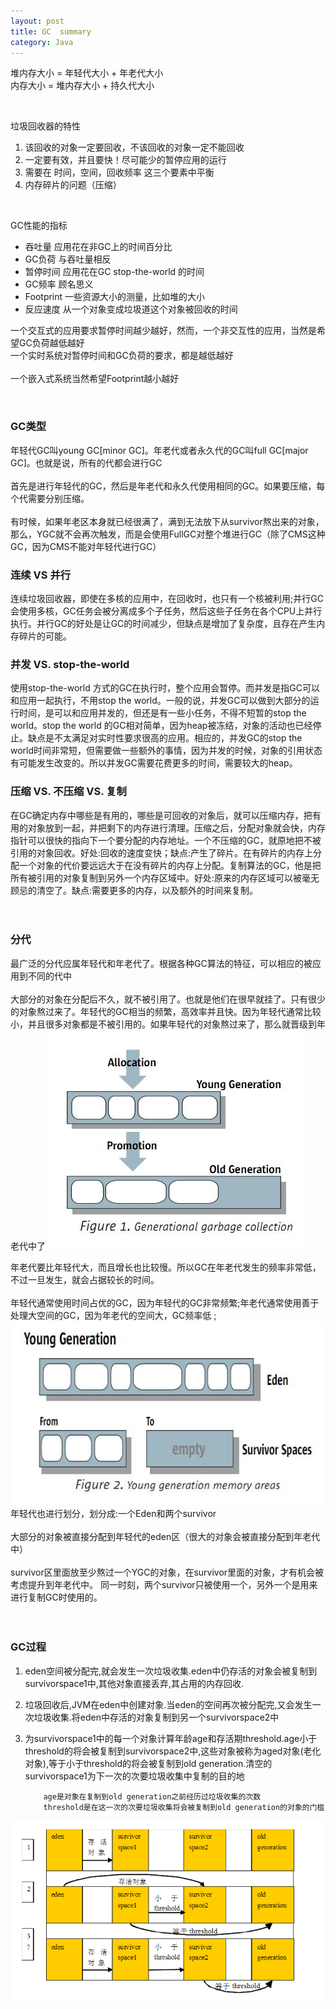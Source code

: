 ```yaml
---
layout: post
title: GC  summary
category: Java
---
```

堆内存大小 = 年轻代大小 + 年老代大小 <br/>
内存大小   = 堆内存大小 + 持久代大小  

<br/>            
            
垃圾回收器的特性                
1. 该回收的对象一定要回收，不该回收的对象一定不能回收     
2. 一定要有效，并且要快！尽可能少的暂停应用的运行      
3. 需要在 时间，空间，回收频率 这三个要素中平衡      
4. 内存碎片的问题（压缩）

<br/>  
       
GC性能的指标        
- 吞吐量 应用花在非GC上的时间百分比    
- GC负荷 与吞吐量相反     
- 暂停时间 应用花在GC stop-the-world 的时间     
- GC频率 顾名思义    
- Footprint 一些资源大小的测量，比如堆的大小    
- 反应速度 从一个对象变成垃圾道这个对象被回收的时间     

一个交互式的应用要求暂停时间越少越好，然而，一个非交互性的应用，当然是希望GC负荷越低越好 <br/> 
一个实时系统对暂停时间和GC负荷的要求，都是越低越好 <br/>  
一个嵌入式系统当然希望Footprint越小越好 <br/>  


<br/>   

### GC类型
年轻代GC叫young GC[minor GC]。年老代或者永久代的GC叫full GC[major GC]。也就是说，所有的代都会进行GC  <br/>  
首先是进行年轻代的GC，然后是年老代和永久代使用相同的GC。如果要压缩，每个代需要分别压缩。  <br/>  
有时候，如果年老区本身就已经很满了，满到无法放下从survivor熬出来的对象，那么，YGC就不会再次触发，而是会使用FullGC对整个堆进行GC（除了CMS这种GC，因为CMS不能对年轻代进行GC）   <br/>   

### 连续 VS 并行
连续垃圾回收器，即使在多核的应用中，在回收时，也只有一个核被利用;并行GC会使用多核，GC任务会被分离成多个子任务，然后这些子任务在各个CPU上并行执行。并行GC的好处是让GC的时间减少，但缺点是增加了复杂度，且存在产生内存碎片的可能。   <br/>  

### 并发 VS. stop-the-world
使用stop-the-world 方式的GC在执行时，整个应用会暂停。而并发是指GC可以和应用一起执行，不用stop the world。一般的说，并发GC可以做到大部分的运行时间，是可以和应用并发的，但还是有一些小任务，不得不短暂的stop the world。stop the world 的GC相对简单，因为heap被冻结，对象的活动也已经停止。缺点是不太满足对实时性要求很高的应用。相应的，并发GC的stop the world时间非常短，但需要做一些额外的事情，因为并发的时候，对象的引用状态有可能发生改变的。所以并发GC需要花费更多的时间，需要较大的heap。  <br/>  

### 压缩 VS. 不压缩 VS. 复制
在GC确定内存中哪些是有用的，哪些是可回收的对象后，就可以压缩内存，把有用的对象放到一起，并把剩下的内存进行清理。压缩之后，分配对象就会快，内存指针可以很快的指向下一个要分配的内存地址。一个不压缩的GC，就原地把不被引用的对象回收。好处:回收的速度变快；缺点:产生了碎片。在有碎片的内存上分配一个对象的代价要远远大于在没有碎片的内存上分配。复制算法的GC，他是把所有被引用的对象复制到另外一个内存区域中。好处:原来的内存区域可以被毫无顾忌的清空了。缺点:需要更多的内存，以及额外的时间来复制。  <br/> <br/>  <br/>  


###  分代
最广泛的分代应属年轻代和年老代了。根据各种GC算法的特征，可以相应的被应用到不同的代中 <br/>  
大部分的对象在分配后不久，就不被引用了。也就是他们在很早就挂了。只有很少的对象熬过来了。年轻代的GC相当的频繁，高效率并且快。因为年轻代通常比较小，并且很多对象都是不被引用的。如果年轻代的对象熬过来了，那么就晋级到年老代中了
![](https://github.com/wangmingli/wangmingli.github.io/raw/master/pic/gc_1.jpg)   <br/>  

年老代要比年轻代大，而且增长也比较慢。所以GC在年老代发生的频率非常低，不过一旦发生，就会占据较长的时间。<br/>  
年轻代通常使用时间占优的GC，因为年轻代的GC非常频繁;年老代通常使用善于处理大空间的GC，因为年老代的空间大，GC频率低 ;
![](https://github.com/wangmingli/wangmingli.github.io/raw/master/pic/gc_2.jpg)     
年轻代也进行划分，划分成:一个Eden和两个survivor  <br/>  
大部分的对象被直接分配到年轻代的eden区（很大的对象会被直接分配到年老代中）<br/>  
survivor区里面放至少熬过一个YGC的对象，在survivor里面的对象，才有机会被考虑提升到年老代中。
同一时刻，两个survivor只被使用一个，另外一个是用来进行复制GC时使用的。  
  <br/>  <br/>

### GC过程
1. eden空间被分配完,就会发生一次垃圾收集.eden中仍存活的对象会被复制到survivorspace1中,其他对象直接丢弃,其占用的内存回收.  

2. 垃圾回收后,JVM在eden中创建对象.当eden的空间再次被分配完,又会发生一次垃圾收集.将eden中存活的对象复制到另一个survivorspace2中  

3. 为survivorspace1中的每一个对象计算年龄age和存活期threshold.age小于threshold的将会被复制到survivorspace2中,这些对象被称为aged对象(老化对象),等于小于threshold的将会被复制到old generation.清空的survivorspace1为下一次的次要垃圾收集中复制的目的地

           age是对象在复制到old generation之前经历过垃圾收集的次数
           threshold是在这一次的次要垃圾收集将会被复制到old generation的对象的门槛


    
![](https://github.com/wangmingli/wangmingli.github.io/raw/master/pic/gc_3.jpg)   <br/>








































